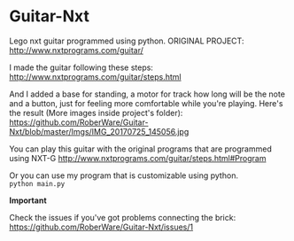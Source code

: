 # Guitar-Nxt
Lego nxt guitar programmed using python.
ORIGINAL PROJECT: http://www.nxtprograms.com/guitar/

I made the guitar following these steps: http://www.nxtprograms.com/guitar/steps.html

And I added a base for standing, a motor for track how long will be the note and a button, just for feeling more comfortable while you're playing. Here's the result (More images inside project's folder): https://github.com/RoberWare/Guitar-Nxt/blob/master/Imgs/IMG_20170725_145056.jpg

You can play this guitar with the original programs that are programmed using NXT-G http://www.nxtprograms.com/guitar/steps.html#Program

Or you can use my program that is customizable using python.
<code>
python main.py
</code>

**Important**

Check the issues if you've got problems connecting the brick: https://github.com/RoberWare/Guitar-Nxt/issues/1
